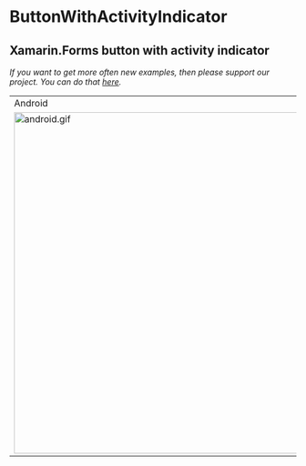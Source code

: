 # ButtonWithActivityIndicator
## Xamarin.Forms button with activity indicator
<i>If you want to get more often new examples, then please support our project. You can do that  <a href="https://www.liqpay.ua/api/3/checkout?data=eyJ2ZXJzaW9uIjozLCJhY3Rpb24iOiJwYXlkb25hdGUiLCJwdWJsaWNfa2V5IjoiaTk4MzA1OTc5NjM2IiwiYW1vdW50IjoiNSIsImN1cnJlbmN5IjoiVVNEIiwiZGVzY3JpcHRpb24iOiJTdXBwb3J0IHByb2plY3QgIiwidHlwZSI6ImRvbmF0ZSIsImxhbmd1YWdlIjoiZW4ifQ%3D%3D&signature=Mx2ciy6bW%2FC46BLqUwdQrUWdp90%3D">here</a>.</i>

<table>
  <tr>
    <td>Android</td>
    <td>iOS</td>
  </tr>
  <tr>
    <td><img height=600 src="https://github.com/xamarinium/ButtonWithActivityIndicator/blob/master/Screenshots/android_01.gif?raw=true" alt="android.gif"></td>
    <td><img height=600 src="https://github.com/xamarinium/ButtonWithActivityIndicator/blob/master/Screenshots/iOS_01.gif?raw=true" alt="ios.gif"></td>
  </tr>
</table>
